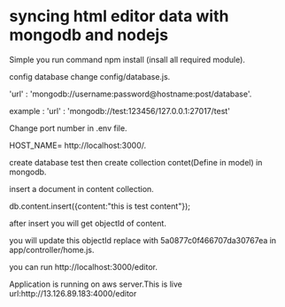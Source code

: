 # syncing html editor data with mongodb and nodejs
<p>Simple you run command npm install (insall all required module).</p>
<p>config database change config/database.js.  </p>
<p>'url' : 'mongodb://username:password@hostname:post/database'. </p>
<p>example : 'url' : 'mongodb://test:123456/127.0.0.1:27017/test' </p>
<p>Change port number in .env file.</p>
<p>HOST_NAME= http://localhost:3000/. </p>
<p>create database test then create collection contet(Define in model) in mongodb.</p>
<p>insert a document in content collection. </p>
<p>db.content.insert({content:"this is test content"});</p>
<p>after insert you will get objectId of content.</p>
<p>you will update this objectId replace with 5a0877c0f466707da30767ea in app/controller/home.js.</p>
<p>you can run http://localhost:3000/editor.</p>
<p>Application is running on aws server.This is live url:http://13.126.89.183:4000/editor</p>
